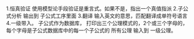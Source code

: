 1.恒真验证
使用模型论手段验证是重言式。如果不是，指出一个真值指派
2.子公式分析
输出到 子公式工序里面
3.翻译
输入英文的意思，匹配翻译成单符号语言
4.一级带入。
子公式作为数据库，
打印出三个公理模式的，2个或三个字母的，每个字母是子公式数据库中的每一个子公式的 所有公理
输入到 一级公理。